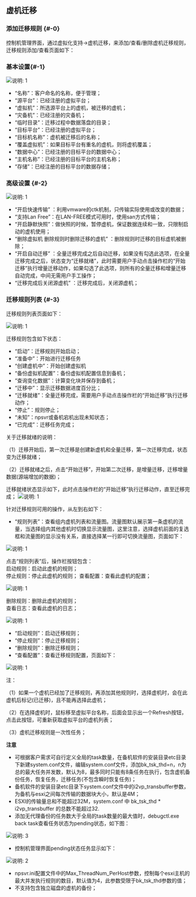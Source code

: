 ## 虚机迁移

### 添加迁移规则 {#-0}

控制机管理界面，通过虚拟化支持-&gt;虚机迁移，来添加/查看/删除虚机迁移规则，迁移规则添加/查看页面如下：

### 基本设置{#-1}

![说明: 1](/assets/V6.118042709.png)

*   “名称”：客户命名的名称，便于管理；
*   “源平台”：已经注册的虚拟平台；
*   “虚拟机”：所选源平台上的虚机，被迁移的虚机；
*   “灾备机”：已经注册的灾备机；
*   “临时目录”：迁移过程中数据落盘的目录；
*   “目标平台”：已经注册的虚拟平台；
*   “目标机名称”：虚机被迁移后的名称；
*   “覆盖虚拟机”：如果目标平台有重名的虚机，则将虚机覆盖；
*   “数据中心”：已经注册的目标平台的数据中心；
*   “主机名称”：已经注册的目标平台的主机名称；
*   “存储”：已经注册的目标平台的数据存储；

### 高级设置 {#-2}

![说明: 1](/assets/V6.118042710.png)

* “开启快速传输” ：利用vmware的ctk机制，只传输实际使用或改变的数据；
* “支持Lan Free”：在LAN-FREE模式可用时，使用san方式传输；
* “开启静默快照”：做快照的时候，暂停虚机，保证数据连续和一致，只限制启动的虚机使用；
* “删除虚拟机 删除规则时删除迁移的虚机” ：删除规则时迁移的目标虚机被删除；
* “开启自动迁移” ：全量迁移完成之后自动迁移，如果没有勾选此选项，在全量迁移完成之后，状态变为“迁移就绪”，此时需要用户手动点击操作栏的“开始迁移”执行增量迁移动作，如果勾选了此选项，则所有的全量迁移和增量迁移自动完成，中间无需用户手工操作；
* “迁移完成后关闭源虚机” ：迁移完成后，关闭源虚机；

### 迁移规则列表 {#-3}

迁移规则列表页面如下：

![说明: 1](/assets/V6.11811052002.png)

迁移规则包含如下状态：

* “启动”：迁移规则开始启动；
* “准备中”：开始进行迁移任务
* “创建虚机中”：开始创建虚拟机
* “备份虚拟机配置”：备份虚拟机配置信息到备机；
* “查询变化数据”：计算变化块并保存到备机；
* “迁移中”：显示迁移数据进度百分比；
* “迁移就绪”：全量迁移完成，需要用户手动点击操作栏的“开始迁移”执行迁移动作；
* “停止”：规则停止；
* “未知”：npsvr或备机宕机出现未知状态；
* “已完成”：迁移任务完成；

关于迁移就绪的说明：

（1）迁移开始后，第一次迁移是创建新虚机和全量迁移，第一次迁移完成，状态变为迁移就绪；

（2）迁移就绪之后，点击“开始迁移”，开始第二次迁移，是增量迁移，迁移增量数据(源端增加的数据)；


迁移就绪状态显示如下，此时点击操作栏的“开始迁移”执行迁移动作，直至迁移完成；
![说明: 1](/assets/V6.11811052009.png)

针对迁移规则可用的操作，从左到右如下：

*   “规则列表”：查看组内虚机列表和流量图。流量图默认展示第一条虚机的流量，当选择组内其他虚机时切换显示流量图，这里注意，选择虚机前面的复选框和流量图的显示没有关系，直接选择某一行即可切换流量图，页面如下：

![说明: 1](/assets/V6.11811052003.png)

点击“规则列表”后，操作栏按钮包含：  
启动规则：启动此虚机的规则；  
停止规则：停止此虚机的规则；
查看配置：查看此虚机的配置；

![说明: 1](/assets/V6.11811052004.png)

删除规则：删除此虚机的规则；  
查看日志：查看此虚机的日志； 

![说明: 1](/assets/V6.11811081011.png)

*   “启动规则”：启动迁移规则；
*   “停止规则”：停止迁移规则；
*   “删除规则”：删除迁移规则；
*   “查看配置”：查看迁移规则配置，页面如下：

![说明: 1](/assets/V6.11811052013.png)


注：

（1）如果一个虚机已经加了迁移规则，再添加其他规则时，选择虚机时，会在此虚机后标记(已迁移)，且不能再选择此虚机；

（2）在选择虚机时，鼠标移至虚拟平台名称，后面会显示出一个Refresh按钮，点击此按钮，可重新获取虚拟平台的虚机列表；

（3）虚机迁移规则是一次性任务；


**注意**

* 可根据客户需求可自行定义全局的task数量，在备机软件的安装目录etc目录下新建system.conf文件，编辑system.conf文件，添加bk\_tsk\_thd=n，n为总的最大任务并发数，默认为8，最多同时只能有8条任务在执行，包含虚机备份任务，恢复任务，迁移任务(不包含瞬时恢复任务)；
* 备机软件的安装目录etc目录下system.conf文件中的i2vp_transbuffer参数，为备机与esxi之间每次传输的数据块大小，默认是4M；
* ESXI的传输量总和不能超过32M，system.conf 中 bk\_tsk\_thd \* i2vp\_transbuffer 的总数不能超过32. 
* 添加无代理备份的任务数大于全局的task数量的最大值时，debugctl.exe back task查看任务状态为pending状态，如下图：

![说明: 3](/assets/V6.036973.png)

* 控制机管理界面pending状态任务显示如下：

![说明: 2](/assets/V6.036999.png)

* npsvr.ini配置文件中的Max\_ThreadNum\_PerHost参数，控制每个esxi主机的最大并发执行规则的数目，默认值为4，此参数受限于bk\_tsk\_thd参数的值；
* 不支持包含独立磁盘的虚机的备份；